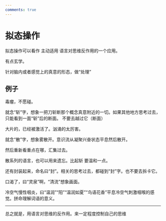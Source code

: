 ```yaml
---
comments: true
---
```


# 拟态操作

拟态操作可以看作 主动适用 语言对思维反作用的一个应用。

有点玄学。

针对脑内或者感觉上的真意的形态，做“处理”

## 例子

毒瘤，不愿碰。

就念“斩”字，想象一把刀斩断那个概念真意附近的一切。如果其他地方思考过去，只能看到一面“斩”后的断面。
不要去越过它（断面）

大片的，已经被激活了。汹涌的太厉害。

就念“散”字，想象雾散开。意识流从凝聚兴奋状态平息然后散开。

然后重新看重点在哪，汇集过去。

散系列的语言，也可以用来遗忘。比起斩 要温和一点。

还有封装起来，命名曰“封”。相关的思考过去，都碰到“封”字。也不要去拆卡它。

口渴了，曰“灵泉”啊，“清流”想象画面。

冷空气慢性咽炎，曰“温润”“阳”“温润如夏”“鸟语花香”平息冷空气刺激咽喉的感觉。拼命理解词语的意义。

---

总之就是，用语言对思维的反作用。来一定程度控制自己的思维
